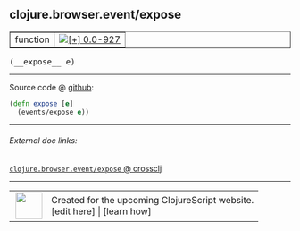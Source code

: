 ## clojure.browser.event/expose



 <table border="1">
<tr>
<td>function</td>
<td><a href="https://github.com/cljsinfo/cljs-api-docs/tree/0.0-927"><img valign="middle" alt="[+] 0.0-927" title="Added in 0.0-927" src="https://img.shields.io/badge/+-0.0--927-lightgrey.svg"></a> </td>
</tr>
</table>


 <samp>
(__expose__ e)<br>
</samp>

---







Source code @ [github](https://github.com/clojure/clojurescript/blob/r3196/src/cljs/clojure/browser/event.cljs#L81-L82):

```clj
(defn expose [e]
  (events/expose e))
```

<!--
Repo - tag - source tree - lines:

 <pre>
clojurescript @ r3196
└── src
    └── cljs
        └── clojure
            └── browser
                └── <ins>[event.cljs:81-82](https://github.com/clojure/clojurescript/blob/r3196/src/cljs/clojure/browser/event.cljs#L81-L82)</ins>
</pre>

-->

---



###### External doc links:

[`clojure.browser.event/expose` @ crossclj](http://crossclj.info/fun/clojure.browser.event.cljs/expose.html)<br>

---

 <table>
<tr><td>
<img valign="middle" align="right" width="48px" src="http://i.imgur.com/Hi20huC.png">
</td><td>
Created for the upcoming ClojureScript website.<br>
[edit here] | [learn how]
</td></tr></table>

[edit here]:https://github.com/cljsinfo/cljs-api-docs/blob/master/cljsdoc/clojure.browser.event/expose.cljsdoc
[learn how]:https://github.com/cljsinfo/cljs-api-docs/wiki/cljsdoc-files

<!--

This information was too distracting to show to readers, but I'll leave it
commented here since it is helpful to:

- pretty-print the data used to generate this document
- and show how to retrieve that data



The API data for this symbol:

```clj
{:ns "clojure.browser.event",
 :name "expose",
 :type "function",
 :signature ["[e]"],
 :source {:code "(defn expose [e]\n  (events/expose e))",
          :title "Source code",
          :repo "clojurescript",
          :tag "r3196",
          :filename "src/cljs/clojure/browser/event.cljs",
          :lines [81 82]},
 :full-name "clojure.browser.event/expose",
 :full-name-encode "clojure.browser.event/expose",
 :history [["+" "0.0-927"]]}

```

Retrieve the API data for this symbol:

```clj
;; from Clojure REPL
(require '[clojure.edn :as edn])
(-> (slurp "https://raw.githubusercontent.com/cljsinfo/cljs-api-docs/catalog/cljs-api.edn")
    (edn/read-string)
    (get-in [:symbols "clojure.browser.event/expose"]))
```

-->
